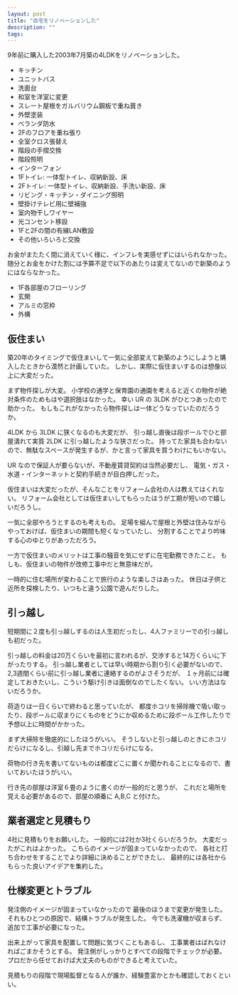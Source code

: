 ```yaml
---
layout: post
title: "自宅をリノベーションした"
description: ""
tags: 
---
```


9年前に購入した2003年7月築の4LDKをリノベーションした。

* キッチン
* ユニットバス
* 洗面台
* 和室を洋室に変更
* スレート屋根をガルバリウム鋼板で重ね葺き
* 外壁塗装
* ベランダ防水
* 2Fのフロアを重ね張り
* 全室クロス張替え
* 階段の手摺交換
* 階段照明
* インターフォン
* 1Fトイレ: 一体型トイレ、収納新設、床
* 2Fトイレ: 一体型トイレ、収納新設、手洗い新設、床
* リビング・キッチン・ダイニング照明
* 壁掛けテレビ用に壁補強
* 室内物干しワイヤー
* 光コンセント移設
* 1Fと2Fの間の有線LAN敷設
* その他いろいろと交換

お金がまたたく間に消えていく様に、インフレを実感せずにはいられなかった。
随分とお金をかけた割には予算不足で以下のあたりは変えてないので新築のようにはならなかった。

* 1F各部屋のフローリング
* 玄関
* アルミの窓枠
* 外構

## 仮住まい

築20年のタイミングで仮住まいして一気に全部変えて新築のようにしようと購入したときから漠然と計画していた。
しかし、実際に仮住まいするのは想像以上に大変だった。

まず物件探しが大変。
小学校の通学と保育園の通園を考えると近くの物件が絶対条件のためもはや選択肢はなかった。
幸い UR の 3LDK がひとつあったので助かった。
もしもこれがなかったら物件探しは一体どうなっていたのだろうか。

4LDK から 3LDK に狭くなるのも大変だが、
引っ越し直後は段ボールでひと部屋潰れて実質 2LDK に引っ越したような狭さだった。
持ってた家具も合わないので、無駄なスペースが発生するが、かと言って家具を買うわけにもいかない。

UR なので保証人が要らないが、不動産賃貸契約は当然必要だし、
電気・ガス・水道・インターネットと契約手続きが目白押しだった。

仮住まいは大変だったが、そんなことをリフォーム会社の人は教えてはくれない。
リフォーム会社としては仮住まいしてもらったほうが工期が短いので嬉しいだろうし。

一気に全部やろうとするのも考えもの。
足場を組んで屋根と外壁は住みながらやっておけば、仮住まいの期間も短くなっていたし、
分割することでより吟味する心のゆとりがあっただろう。

一方で仮住まいのメリットは工事の騒音を気にせずに在宅勤務できたこと。
もしも、仮住まいの物件が改修工事中だと無意味だが。

一時的に住む場所が変わることで旅行のような楽しさはあった。
休日は子供と近所を探検したり、いつもと違う公園で遊んだりした。

## 引っ越し

短期間に２度も引っ越しするのは人生初だったし、4人ファミリーでの引っ越しも初だった。

引っ越しの料金は20万くらいを最初に言われるが、交渉すると14万くらいに下がったりする。
引っ越し業者としては早い時期から割り引く必要がないので、2,3週間くらい前に引っ越し業者に連絡するのがよさそうだが、
１ヶ月前には確定しておきたいし、こういう駆け引きは面倒なのでしたくない。
いい方法はないだろうか。

荷造りは一日くらいで終わると思っていたが、
都度ホコリを掃除機で吸い取ったり、段ボールに収まりにくものをどうにか収めるために段ボール工作したりで
予想以上に時間がかかった。

まず大掃除を徹底的にしたほうがいい。
そうしないと引っ越しのときにホコリだらけになるし、引越し先までホコリだらけになる。

荷物の行き先を書いてないものは都度どこに置くか聞かれることになるので、書いておいたほうがいい。

行き先の部屋は洋室６畳のように書くのが一般的だと思うが、
これだと場所を覚える必要があるので、部屋の順番に A,B,C と付けた。

## 業者選定と見積もり

4社に見積もりをお願いした。
一般的には2社か3社くらいだろうか。
大変だったがこれはよかった。
こちらのイメージが固まっていなかったので、
各社と打ち合わせをすることでより詳細に決めることができたし、
最終的には各社からもらった良いアイデアを集約した。

## 仕様変更とトラブル

発注側のイメージが固まっていなかったので
最後のほうまで変更が発生した。
それもひとつの原因で、結構トラブルが発生した。
今でも洗濯機が収まらず、追加で工事が必要になった。

出来上がって家具を配置して問題に気づくこともあるし、
工事業者はばれなければごまかそうとする。
発注側がしっかりとすべての段階でチェックが必要。
プロだから任せておけば大丈夫のものができると考えていた。

見積もりの段階で現場監督となる人が誰か、経験豊富かとかも確認しておくといい。
